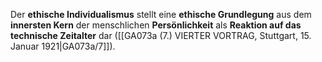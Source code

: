 
Der **ethische Individualismus** stellt eine **ethische Grundlegung** aus dem **innersten Kern** der menschlichen **Persönlichkeit** als **Reaktion auf das technische Zeitalter** dar ([[GA073a (7.) VIERTER VORTRAG, Stuttgart, 15. Januar 1921|GA073a/7]]).
